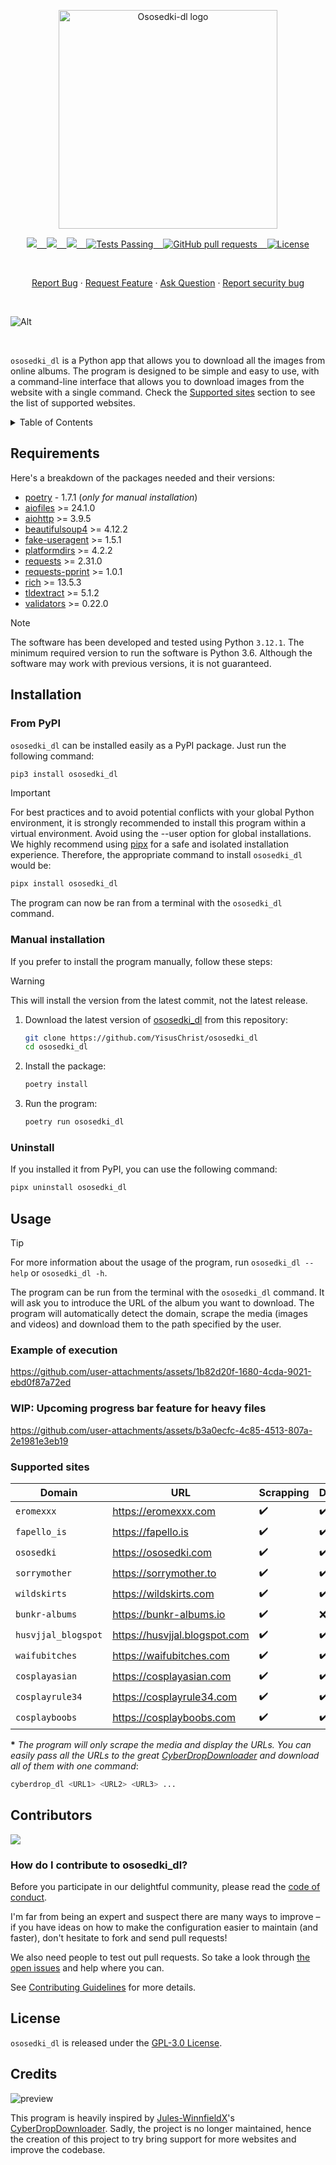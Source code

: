 <p align="center">
    <img width="350" src="https://i.imgur.com/BRi2FsF.png" alt="Ososedki-dl logo">
</p>

<p align="center">
    <a href="https://github.com/YisusChrist/ososedki_dl/issues">
        <img src="https://img.shields.io/github/issues/YisusChrist/ososedki_dl?color=171b20&label=Issues%20%20&logo=gnubash&labelColor=e05f65&logoColor=ffffff">&nbsp;&nbsp;&nbsp;
    </a>
    <a href="https://github.com/YisusChrist/ososedki_dl/forks">
        <img src="https://img.shields.io/github/forks/YisusChrist/ososedki_dl?color=171b20&label=Forks%20%20&logo=git&labelColor=f1cf8a&logoColor=ffffff">&nbsp;&nbsp;&nbsp;
    </a>
    <a href="https://github.com/YisusChrist/ososedki_dl/stargazers">
        <img src="https://img.shields.io/github/stars/YisusChrist/ososedki_dl?color=171b20&label=Stargazers&logo=octicon-star&labelColor=70a5eb">&nbsp;&nbsp;&nbsp;
    </a>
    <a href="https://github.com/YisusChrist/ososedki_dl/actions">
        <img alt="Tests Passing" src="https://github.com/YisusChrist/ososedki_dl/actions/workflows/github-code-scanning/codeql/badge.svg">&nbsp;&nbsp;&nbsp;
    </a>
    <a href="https://github.com/YisusChrist/ososedki_dl/pulls">
        <img alt="GitHub pull requests" src="https://img.shields.io/github/issues-pr/YisusChrist/ososedki_dl?color=0088ff">&nbsp;&nbsp;&nbsp;
    </a>
    <a href="https://opensource.org/license/gpl-3-0/">
        <img alt="License" src="https://img.shields.io/github/license/YisusChrist/ososedki_dl?color=0088ff">
    </a>
</p>

<br>

<p align="center">
    <a href="https://github.com/YisusChrist/ososedki_dl/issues/new?assignees=YisusChrist&labels=bug&projects=&template=bug_report.yml">Report Bug</a>
    ·
    <a href="https://github.com/YisusChrist/ososedki_dl/issues/new?assignees=YisusChrist&labels=feature&projects=&template=feature_request.yml">Request Feature</a>
    ·
    <a href="https://github.com/YisusChrist/ososedki_dl/issues/new?assignees=YisusChrist&labels=question&projects=&template=question.yml">Ask Question</a>
    ·
    <a href="https://github.com/YisusChrist/ososedki_dl/security/policy#reporting-a-vulnerability">Report security bug</a>
</p>

<br>

![Alt](https://repobeats.axiom.co/api/embed/d776dfb3239e733c3333eb2cf4f8924bd6478660.svg "Repobeats analytics image")

<br>

`ososedki_dl` is a Python app that allows you to download all the images from online albums. The program is designed to be simple and easy to use, with a command-line interface that allows you to download images from the website with a single command. Check the [Supported sites](#supported-sites) section to see the list of supported websites.

<details>
<summary>Table of Contents</summary>

- [Requirements](#requirements)
- [Installation](#installation)
  - [From PyPI](#from-pypi)
  - [Manual installation](#manual-installation)
  - [Uninstall](#uninstall)
- [Usage](#usage)
  - [Example of execution](#example-of-execution)
  - [WIP: Upcoming progress bar feature for heavy files](#wip-upcoming-progress-bar-feature-for-heavy-files)
  - [Supported sites](#supported-sites)
- [Contributors](#contributors)
  - [How do I contribute to ososedki_dl?](#how-do-i-contribute-to-ososedki_dl)
- [License](#license)
- [Credits](#credits)

</details>

## Requirements

Here's a breakdown of the packages needed and their versions:

- [poetry](https://pypi.org/project/poetry) - 1.7.1 (_only for manual installation_)
- [aiofiles](https://pypi.org/project/aiofiles) >= 24.1.0
- [aiohttp](https://pypi.org/project/aiohttp) >= 3.9.5
- [beautifulsoup4](https://pypi.org/project/beautifulsoup4) >= 4.12.2
- [fake-useragent](https://pypi.org/project/fake-useragent) >= 1.5.1
- [platformdirs](https://pypi.org/project/platformdirs) >= 4.2.2
- [requests](https://pypi.org/project/requests) >= 2.31.0
- [requests-pprint](https://pypi.org/project/requests-pprint) >= 1.0.1
- [rich](https://pypi.org/project/rich) >= 13.5.3
- [tldextract](https://pypi.org/project/tldextract) >= 5.1.2
- [validators](https://pypi.org/project/validators) >= 0.22.0

> [!NOTE]
> The software has been developed and tested using Python `3.12.1`. The minimum required version to run the software is Python 3.6. Although the software may work with previous versions, it is not guaranteed.

## Installation

### From PyPI

`ososedki_dl` can be installed easily as a PyPI package. Just run the following command:

```bash
pip3 install ososedki_dl
```

> [!IMPORTANT]
> For best practices and to avoid potential conflicts with your global Python environment, it is strongly recommended to install this program within a virtual environment. Avoid using the --user option for global installations. We highly recommend using [pipx](https://pypi.org/project/pipx) for a safe and isolated installation experience. Therefore, the appropriate command to install `ososedki_dl` would be:
>
> ```bash
> pipx install ososedki_dl
> ```

The program can now be ran from a terminal with the `ososedki_dl` command.

### Manual installation

If you prefer to install the program manually, follow these steps:

> [!WARNING]
> This will install the version from the latest commit, not the latest release.

1. Download the latest version of [ososedki_dl](https://github.com/YisusChrist/ososedki_dl) from this repository:

   ```bash
   git clone https://github.com/YisusChrist/ososedki_dl
   cd ososedki_dl
   ```

2. Install the package:

   ```bash
   poetry install
   ```

3. Run the program:

   ```bash
   poetry run ososedki_dl
   ```

### Uninstall

If you installed it from PyPI, you can use the following command:

```bash
pipx uninstall ososedki_dl
```

## Usage

> [!TIP]
> For more information about the usage of the program, run `ososedki_dl --help` or `ososedki_dl -h`.

The program can be run from the terminal with the `ososedki_dl` command. It will ask you to introduce the URL of the album you want to download. The program will automatically detect the domain, scrape the media (images and videos) and download them to the path specified by the user.

### Example of execution

https://github.com/user-attachments/assets/1b82d20f-1680-4cda-9021-ebd0f87a72ed

### WIP: Upcoming progress bar feature for heavy files

https://github.com/user-attachments/assets/b3a0ecfc-4c85-4513-807a-2e1981e3eb19

### Supported sites

| Domain              | URL                           | Scrapping          | Downloading        |
| ------------------- | ----------------------------- | ------------------ | ------------------ |
| `eromexxx`          | https://eromexxx.com          | :heavy_check_mark: | :heavy_check_mark: |
| `fapello_is`        | https://fapello.is            | :heavy_check_mark: | :heavy_check_mark: |
| `ososedki`          | https://ososedki.com          | :heavy_check_mark: | :heavy_check_mark: |
| `sorrymother`       | https://sorrymother.to        | :heavy_check_mark: | :heavy_check_mark: |
| `wildskirts`        | https://wildskirts.com        | :heavy_check_mark: | :heavy_check_mark: |
| `bunkr-albums`      | https://bunkr-albums.io       | :heavy_check_mark: | :x:\*              |
| `husvjjal_blogspot` | https://husvjjal.blogspot.com | :heavy_check_mark: | :heavy_check_mark: |
| `waifubitches`      | https://waifubitches.com      | :heavy_check_mark: | :heavy_check_mark: |
| `cosplayasian`      | https://cosplayasian.com      | :heavy_check_mark: | :heavy_check_mark: |
| `cosplayrule34`     | https://cosplayrule34.com     | :heavy_check_mark: | :heavy_check_mark: |
| `cosplayboobs`      | https://cosplayboobs.com      | :heavy_check_mark: | :heavy_check_mark: |

**\*** _The program will only scrape the media and display the URLs. You can easily pass all the URLs to the great [CyberDropDownloader](https://github.com/Jules-WinnfieldX/CyberDropDownloader) and download all of them with one command_:

```sh
cyberdrop_dl <URL1> <URL2> <URL3> ...
```

## Contributors

<a href="https://github.com/YisusChrist/ososedki_dl/graphs/contributors"><img src="https://contrib.rocks/image?repo=YisusChrist/ososedki_dl" /></a>

### How do I contribute to ososedki_dl?

Before you participate in our delightful community, please read the [code of conduct](https://github.com/YisusChrist/.github/blob/main/CODE_OF_CONDUCT.md).

I'm far from being an expert and suspect there are many ways to improve – if you have ideas on how to make the configuration easier to maintain (and faster), don't hesitate to fork and send pull requests!

We also need people to test out pull requests. So take a look through [the open issues](https://github.com/YisusChrist/ososedki_dl/issues) and help where you can.

See [Contributing Guidelines](https://github.com/YisusChrist/.github/blob/main/CONTRIBUTING.md) for more details.

## License

`ososedki_dl` is released under the [GPL-3.0 License](https://opensource.org/license/gpl-3-0).

## Credits

![preview](https://opengraph.githubassets.com/963eaba4b5ff0640d87891ec7989d89d70dba767722bdf84d19aa46bda3a933b/Jules-WinnfieldX/CyberDropDownloader)

This program is heavily inspired by [Jules-WinnfieldX](https://github.com/Jules-WinnfieldX)'s [CyberDropDownloader](https://github.com/Jules-WinnfieldX/CyberDropDownloader). Sadly, the project is no longer maintained, hence the creation of this project to try bring support for more websites and improve the codebase.
